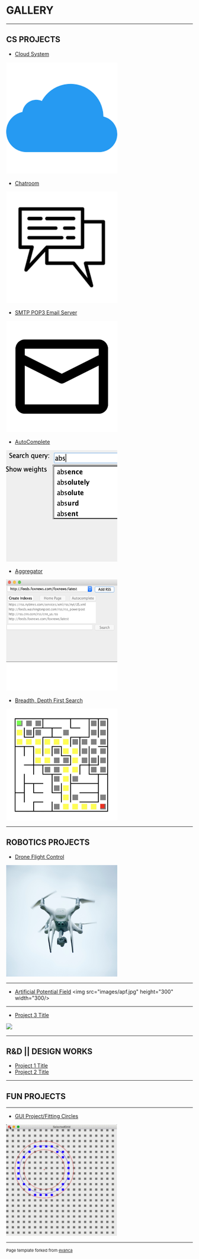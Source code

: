 # GALLERY
---

## CS PROJECTS

- [Cloud System](https://github.com/cchun319/DFS_BFS)
<img src="images/cloud.png" height="300" width="300"/>

- [Chatroom](https://github.com/cchun319/DFS_BFS)
<img src="images/chat.png" height="300" width="300"/>

- [SMTP POP3 Email Server](https://github.com/cchun319/DFS_BFS)
<img src="images/mail.png" height="300" width="300"/>

- [AutoComplete](https://github.com/cchun319/AutoComplete)
<img src="images/au.png" height="300" width="300"/>

- [Aggregator](https://github.com/cchun319/Aggregator)
<img src="images/ag.png" height="300" width="300"/>

- [Breadth, Depth First Search](https://github.com/cchun319/DFS_BFS)
<img src="images/DFS_BFS.png" height="300" width="300"/>

---

## ROBOTICS PROJECTS

- [Drone Flight Control](/sample_page)
<img src="images/drone.jpg" height="300" width="300"/>

---
- [Artificial Potential Field](/pdf/sample_presentation.pdf)
<img src="images/apf.jpg" height="300" width="300/>

---
- [Project 3 Title](http://example.com/)
<img src="images/dummy_thumbnail.jpg?raw=true"/>

---

## R&D || DESIGN WORKS

- [Project 1 Title](http://example.com/)
- [Project 2 Title](http://example.com/)

---

## FUN PROJECTS
---
- [GUI Project/Fitting Circles](https://github.com/cchun319/GUI_fun)
<img src="images/fitcircle_intro.PNG" height="300" width="300"/>

---
<p style="font-size:11px">Page template forked from <a href="https://github.com/evanca/quick-portfolio">evanca</a></p>
<!-- Remove above link if you don't want to attibute -->

